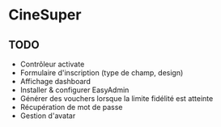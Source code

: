 # CineSuper

## TODO
* Contrôleur activate
* Formulaire d'inscription (type de champ, design)
* Affichage dashboard
* Installer & configurer EasyAdmin
* Générer des vouchers lorsque la limite fidélité est atteinte
* Récupération de mot de passe
* Gestion d'avatar
